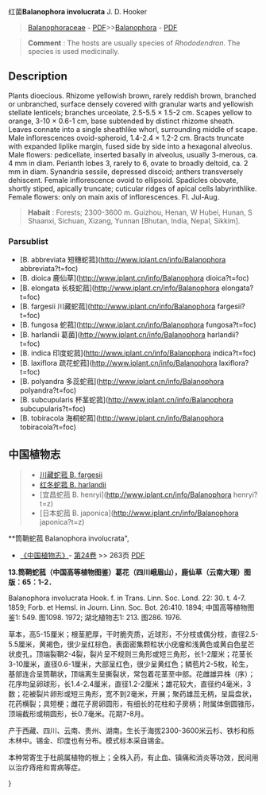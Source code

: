 红菌**Balanophora involucrata** J. D. Hooker

> [Balanophoraceae](http://www.iplant.cn/info/Balanophoraceae?t=foc) - [PDF](http://www.iplant.cn/foc/pdf/Balanophoraceae.pdf)>>[Balanophora](http://www.iplant.cn/info/Balanophora?t=foc) - [PDF](http://www.iplant.cn/foc/pdf/Balanophora.pdf)


> **Comment** : 
> The hosts are usually species of *Rhododendron*. The species is used medicinally.

## Description

Plants dioecious. Rhizome yellowish brown, rarely reddish brown, branched or unbranched, surface densely covered with granular warts and yellowish stellate lenticels; branches urceolate, 2.5-5.5 × 1.5-2 cm. Scapes yellow to orange, 3-10 × 0.6-1 cm, base subtended by distinct rhizome sheath. Leaves connate into a single sheathlike whorl, surrounding middle of scape. Male inflorescences ovoid-spheroid, 1.4-2.4 × 1.2-2 cm. Bracts truncate with expanded liplike margin, fused side by side into a hexagonal alveolus. Male flowers: pedicellate, inserted basally in alveolus, usually 3-merous, ca. 4 mm in diam. Perianth lobes 3, rarely to 6, ovate to broadly deltoid, ca. 2 mm in diam. Synandria sessile, depressed discoid; anthers transversely dehiscent. Female inflorescence ovoid to ellipsoid. Spadicles obovate, shortly stiped, apically truncate; cuticular ridges of apical cells labyrinthlike. Female flowers: only on main axis of inflorescences. Fl. Jul-Aug.


> **Habait** : 
> Forests; 2300-3600 m. Guizhou, Henan, W Hubei, Hunan, S Shaanxi, Sichuan, Xizang, Yunnan [Bhutan, India, Nepal, Sikkim].



### Parsublist

* [B.  abbreviata  短穗蛇菰](http://www.iplant.cn/info/Balanophora abbreviata?t=foc)
* [B.  dioica  鹿仙草](http://www.iplant.cn/info/Balanophora dioica?t=foc)
* [B.  elongata  长枝蛇菰](http://www.iplant.cn/info/Balanophora elongata?t=foc)
* [B.  fargesii  川藏蛇菰](http://www.iplant.cn/info/Balanophora fargesii?t=foc)
* [B.  fungosa  蛇菰](http://www.iplant.cn/info/Balanophora fungosa?t=foc)
* [B.  harlandii  葛菌](http://www.iplant.cn/info/Balanophora harlandii?t=foc)
* [B.  indica  印度蛇菰](http://www.iplant.cn/info/Balanophora indica?t=foc)
* [B.  laxiflora  疏花蛇菰](http://www.iplant.cn/info/Balanophora laxiflora?t=foc)
* [B.  polyandra  多蕊蛇菰](http://www.iplant.cn/info/Balanophora polyandra?t=foc)
* [B.  subcupularis  杯茎蛇菰](http://www.iplant.cn/info/Balanophora subcupularis?t=foc)
* [B.  tobiracola  海桐蛇菰](http://www.iplant.cn/info/Balanophora tobiracola?t=foc)


## 中国植物志

> * [川藏蛇菰  B.  fargesii](Balanophora-fargesii-川藏蛇菰.md)
> * [红冬蛇菰  B.  harlandii](Balanophora-harlandii-葛菌.md)
> * [宜昌蛇菰  B.  henryi](http://www.iplant.cn/info/Balanophora henryi?t=z)
> * [日本蛇菰  B.  japonica](http://www.iplant.cn/info/Balanophora japonica?t=z)


**筒鞘蛇菰 Balanophora involucrata",



* [《中国植物志》](http://www.iplant.cn/frps)- [第24卷](http://www.iplant.cn/frps/vol/24) >> 263页 [PDF](http://www.iplant.cn/frps/pdf/24/263.pdf)


**13.筒鞘蛇菰（中国高等植物图鉴）葛花（四川峨眉山），鹿仙草（云南大理）图版：65：1-2．**

Balanophora involucrata Hook. f. in Trans. Linn. Soc. Lond. 22: 30. t. 4-7. 1859; Forb. et Hemsl. in Journ. Linn. Soc. Bot. 26:410. 1894; 中国高等植物图鉴1: 549. 图1098. 1972; 湖北植物志1: 213. 图286. 1976.

草本，高5-15厘米；根茎肥厚，干时脆壳质，近球形，不分枝或偶分枝，直径2.5-5.5厘米，黄褐色，很少呈红棕色，表面密集颗粒状小疣瘤和浅黄色或黄白色星芒状皮孔，顶端裂鞘2-4裂，裂片呈不规则三角形或短三角形，长1-2厘米；花茎长3-10厘米，直径0.6-1厘米，大部呈红色，很少呈黄红色；鳞苞片2-5枚，轮生，基部连合呈筒鞘状，顶端离生呈撕裂状，常包着花茎至中部。花雌雄异株（序）；花序均呈卵球形，长1.4-2.4厘米，直径1.2-2厘米；雄花较大，直径约4毫米，3数；花被裂片卵形或短三角形，宽不到2毫米，开展；聚药雄蕊无柄，呈扁盘状，花药横裂；具短梗；雌花子房卵圆形，有细长的花柱和子房柄；附属体倒圆锥形，顶端截形或稍圆形，长0.7毫米。花期7-8月。

产于西藏、四川、云南、贵州、湖南。生长于海拔2300-3600米云杉、铁杉和栎木林中。锡金、印度也有分布。模式标本采自锡金。

本种常寄生于杜鹃属植物的根上；全株入药，有止血、镇痛和消炎等功效，民间用以治疗痔疮和胃病等症。



}